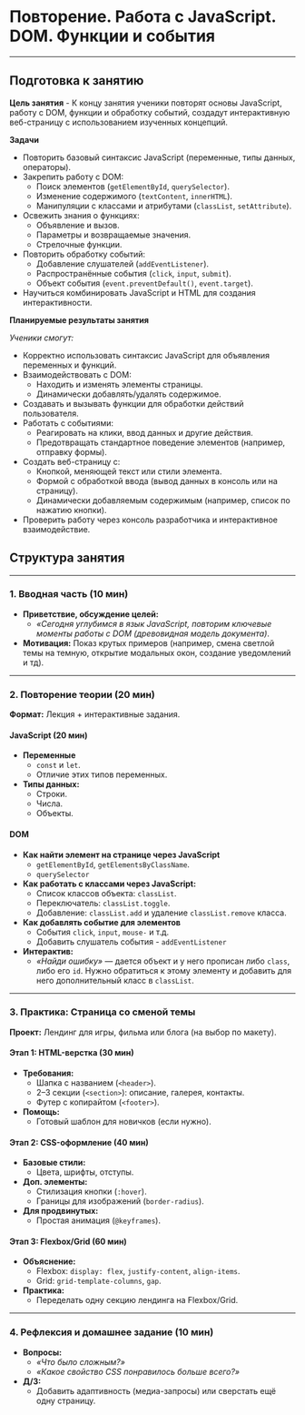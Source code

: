 # Повторение. Работа с JavaScript. DOM. Функции и события  
---  
## Подготовка к занятию  

**Цель занятия** - К концу занятия ученики повторят основы JavaScript, работу с DOM, функции и обработку событий, создадут интерактивную веб-страницу с использованием изученных концепций.  

**Задачи**  
- Повторить базовый синтаксис JavaScript (переменные, типы данных, операторы).  
- Закрепить работу с DOM:  
  - Поиск элементов (`getElementById`, `querySelector`).  
  - Изменение содержимого (`textContent`, `innerHTML`).  
  - Манипуляции с классами и атрибутами (`classList`, `setAttribute`).  
- Освежить знания о функциях:  
  - Объявление и вызов.  
  - Параметры и возвращаемые значения.  
  - Стрелочные функции.  
- Повторить обработку событий:  
  - Добавление слушателей (`addEventListener`).  
  - Распространённые события (`click`, `input`, `submit`).  
  - Объект события (`event.preventDefault()`, `event.target`).  
- Научиться комбинировать JavaScript и HTML для создания интерактивности.  

**Планируемые результаты занятия**  

*Ученики смогут:*  
- Корректно использовать синтаксис JavaScript для объявления переменных и функций.  
- Взаимодействовать с DOM:  
  - Находить и изменять элементы страницы.  
  - Динамически добавлять/удалять содержимое.  
- Создавать и вызывать функции для обработки действий пользователя.  
- Работать с событиями:  
  - Реагировать на клики, ввод данных и другие действия.  
  - Предотвращать стандартное поведение элементов (например, отправку формы).  
- Создать веб-страницу с:  
  - Кнопкой, меняющей текст или стили элемента.  
  - Формой с обработкой ввода (вывод данных в консоль или на страницу).  
  - Динамически добавляемым содержимым (например, список по нажатию кнопки).  
- Проверить работу через консоль разработчика и интерактивное взаимодействие.


## **Структура занятия**  

---

### **1. Вводная часть (10 мин)**  
- **Приветствие, обсуждение целей:**  
  - *«Сегодня углубимся в язык JavaScript, повторим ключевые моменты работы с DOM (древовидная модель документа)*.  
- **Мотивация:** Показ крутых примеров (например, смена светлой темы на темную, открытие модальных окон, создание уведомлений и тд).  
 
---

### **2. Повторение теории (20 мин)**  
**Формат:** Лекция + интерактивные задания.  

#### **JavaScript (20 мин)**  
- **Переменные**  
  - `const` и `let`.  
  - Отличие этих типов переменных.  
- **Типы данных:**  
  - Строки.  
  - Числа.  
  - Объекты.  

#### **DOM**  
- **Как найти элемент на странице через JavaScript**  
  - `getElementById`, `getElementsByClassName`. 
  - `querySelector` 
- **Как работать с классами через JavaScript:**  
  - Список классов объекта: `classList`.  
  - Переключатель: `classList.toggle`.  
  - Добавление: `classList.add` и удаление `classList.remove` класса. 
- **Как добавлять событие для элементов** 
  - События `click`, `input`, `mouse-` и т.д.
  - Добавить слушатель события - `addEventListener`
- **Интерактив:**  
  - *«Найди ошибку»* — дается объект и у него прописан либо `class`, либо его `id`. Нужно обратиться к этому элементу и добавить для него дополнительный класс в `classList`.  

---

### **3. Практика: Страница со сменой темы**  
**Проект:** Лендинг для игры, фильма или блога (на выбор по макету).  

#### **Этап 1: HTML-верстка (30 мин)**  
- **Требования:**  
  - Шапка с названием (`<header>`).  
  - 2–3 секции (`<section>`): описание, галерея, контакты.  
  - Футер с копирайтом (`<footer>`).  
- **Помощь:**  
  - Готовый шаблон для новичков (если нужно).  

#### **Этап 2: CSS-оформление (40 мин)**  
- **Базовые стили:**  
  - Цвета, шрифты, отступы.  
- **Доп. элементы:**  
  - Стилизация кнопки (`:hover`).  
  - Границы для изображений (`border-radius`).  
- **Для продвинутых:**  
  - Простая анимация (`@keyframes`).  


#### **Этап 3: Flexbox/Grid (60 мин)**  
- **Объяснение:**  
  - Flexbox: `display: flex`, `justify-content`, `align-items`.  
  - Grid: `grid-template-columns`, `gap`.  
- **Практика:**  
  - Переделать одну секцию лендинга на Flexbox/Grid.  

---

### **4. Рефлексия и домашнее задание (10 мин)**  
- **Вопросы:**  
  - *«Что было сложным?»*  
  - *«Какое свойство CSS понравилось больше всего?»*  
- **Д/З:**  
  - Добавить адаптивность (медиа-запросы) или сверстать ещё одну страницу.  
